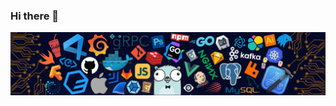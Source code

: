 ### Hi there 👋

![Header](https://raw.githubusercontent.com/Ashutosh-pixel/Ashutosh-pixel/main/240304586-d48893bd-0757-481c-8d7e-ba3e163feae7.png)
